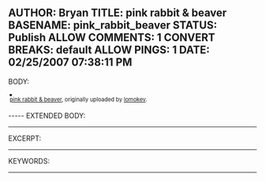AUTHOR: Bryan
TITLE: pink rabbit & beaver
BASENAME: pink_rabbit_beaver
STATUS: Publish
ALLOW COMMENTS: 1
CONVERT BREAKS: __default__
ALLOW PINGS: 1
DATE: 02/25/2007 07:38:11 PM
-----
BODY:
<style type="text/css">
.flickr-photo { border: solid 2px #000000; }
.flickr-yourcomment { }
.flickr-frame { text-align: left; padding: 3px; }
.flickr-caption { font-size: 0.8em; margin-top: 0px; }
</style>

<div class="flickr-frame">
	<a href="http://www.flickr.com/photos/lomokev/7671661/" title="photo sharing"><img src="http://farm1.static.flickr.com/5/7671661_be2056a91b.jpg" class="flickr-photo" alt="" /></a>
<br />
	<span class="flickr-caption"><a href="http://www.flickr.com/photos/lomokev/7671661/">pink rabbit &amp; beaver</a>, originally uploaded by <a href="http://www.flickr.com/people/lomokev/">lomokev</a>.</span>
</div>
				
<p class="flickr-yourcomment">
	
</p>
-----
EXTENDED BODY:

-----
EXCERPT:

-----
KEYWORDS:

-----


